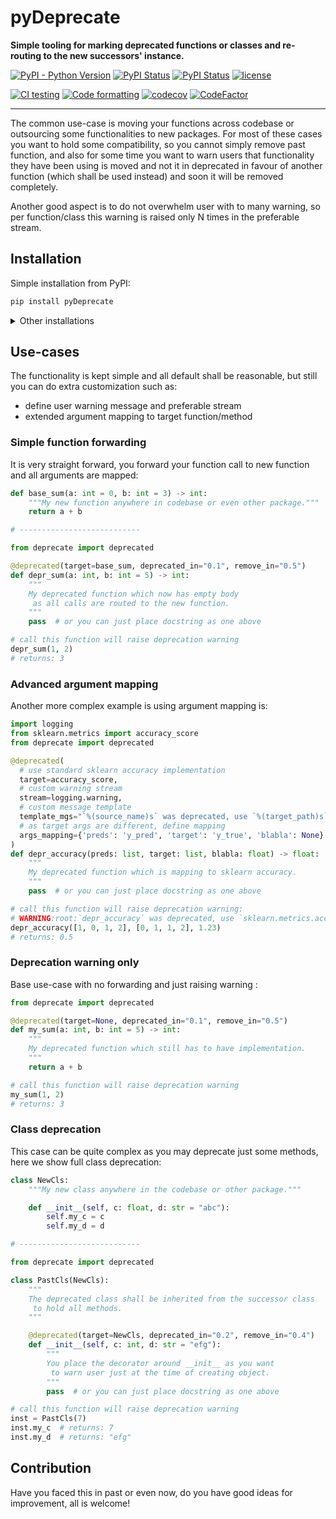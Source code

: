 # pyDeprecate

**Simple tooling for marking deprecated functions or classes and re-routing to the new successors' instance.**

[![PyPI - Python Version](https://img.shields.io/pypi/pyversions/pyDeprecate)](https://pypi.org/project/pyDeprecate/)
[![PyPI Status](https://badge.fury.io/py/pyDeprecate.svg)](https://badge.fury.io/py/pyDeprecate)
[![PyPI Status](https://pepy.tech/badge/pyDeprecate)](https://pepy.tech/project/pyDeprecate)
[![license](https://img.shields.io/badge/License-Apache%202.0-blue.svg)](https://github.com/Borda/pyDeprecate/blob/master/LICENSE)

[![CI testing](https://github.com/Borda/pyDeprecate/actions/workflows/ci_testing.yml/badge.svg?branch=main&event=push)](https://github.com/Borda/pyDeprecate/actions/workflows/ci_testing.yml)
[![Code formatting](https://github.com/Borda/pyDeprecate/actions/workflows/code-format.yml/badge.svg?branch=main&event=push)](https://github.com/Borda/pyDeprecate/actions/workflows/code-format.yml)
[![codecov](https://codecov.io/gh/Borda/pyDeprecate/branch/main/graph/badge.svg?token=BG7RQ86UJA)](https://codecov.io/gh/Borda/pyDeprecate)
[![CodeFactor](https://www.codefactor.io/repository/github/borda/pydeprecate/badge)](https://www.codefactor.io/repository/github/borda/pydeprecate)

<!--
[![Language grade: Python](https://img.shields.io/lgtm/grade/python/g/Borda/pyDeprecate.svg?logo=lgtm&logoWidth=18)](https://lgtm.com/projects/g/Borda/pyDeprecate/context:python)
-->

---

The common use-case is moving your functions across codebase or outsourcing some functionalities to new packages.
For most of these cases you want to hold some compatibility, so you cannot simply remove past function,
 and also for some time you want to warn users that functionality they have been using is moved
 and not it in deprecated in favour of another function (which shall be used instead) and soon it will be removed completely.

Another good aspect is to do not overwhelm user with to many warning, so per function/class this warning is raised only N times in the preferable stream.

## Installation

Simple installation from PyPI:
```bash
pip install pyDeprecate
```

<details>
  <summary>Other installations</summary>

  Simply install with pip from source:
  ```bash
  pip install https://github.com/Borda/pyDeprecate/archive/main.zip
  ```

</details>

## Use-cases

The functionality is kept simple and all default shall be reasonable, but still you can do extra customization such as:

* define user warning message and preferable stream
* extended argument mapping to target function/method

### Simple function forwarding

It is very straight forward, you forward your function call to new function and all arguments are mapped:

```python
def base_sum(a: int = 0, b: int = 3) -> int:
    """My new function anywhere in codebase or even other package."""
    return a + b

# ---------------------------

from deprecate import deprecated

@deprecated(target=base_sum, deprecated_in="0.1", remove_in="0.5")
def depr_sum(a: int, b: int = 5) -> int:
    """
    My deprecated function which now has empty body
     as all calls are routed to the new function.
    """
    pass  # or you can just place docstring as one above

# call this function will raise deprecation warning
depr_sum(1, 2)
# returns: 3
```

### Advanced argument mapping

Another more complex example is using argument mapping is:
```python
import logging
from sklearn.metrics import accuracy_score
from deprecate import deprecated

@deprecated(
  # use standard sklearn accuracy implementation
  target=accuracy_score,
  # custom warning stream
  stream=logging.warning,
  # custom message template
  template_mgs="`%(source_name)s` was deprecated, use `%(target_path)s`",
  # as target args are different, define mapping
  args_mapping={'preds': 'y_pred', 'target': 'y_true', 'blabla': None}
)
def depr_accuracy(preds: list, target: list, blabla: float) -> float:
    """
    My deprecated function which is mapping to sklearn accuracy.
    """
    pass  # or you can just place docstring as one above

# call this function will raise deprecation warning:
# WARNING:root:`depr_accuracy` was deprecated, use `sklearn.metrics.accuracy_score`
depr_accuracy([1, 0, 1, 2], [0, 1, 1, 2], 1.23)
# returns: 0.5
```

### Deprecation warning only

Base use-case with no forwarding and just raising warning :

```python
from deprecate import deprecated

@deprecated(target=None, deprecated_in="0.1", remove_in="0.5")
def my_sum(a: int, b: int = 5) -> int:
    """
    My deprecated function which still has to have implementation.
    """
    return a + b

# call this function will raise deprecation warning
my_sum(1, 2)
# returns: 3
```


### Class deprecation

This case can be quite complex as you may deprecate just some methods, here we show full class deprecation:

```python
class NewCls:
    """My new class anywhere in the codebase or other package."""

    def __init__(self, c: float, d: str = "abc"):
        self.my_c = c
        self.my_d = d

# ---------------------------

from deprecate import deprecated

class PastCls(NewCls):
    """
    The deprecated class shall be inherited from the successor class
     to hold all methods.
    """

    @deprecated(target=NewCls, deprecated_in="0.2", remove_in="0.4")
    def __init__(self, c: int, d: str = "efg"):
        """
        You place the decorator around __init__ as you want
         to warn user just at the time of creating object.
        """
        pass  # or you can just place docstring as one above

# call this function will raise deprecation warning
inst = PastCls(7)
inst.my_c  # returns: 7
inst.my_d  # returns: "efg"
```

## Contribution

Have you faced this in past or even now, do you have good ideas for improvement, all is welcome! 
